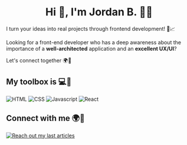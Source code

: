 <h1 align="center">Hi 👋, I'm Jordan B. 🐱‍💻</h1>
I turn your ideas into real projects through frontend development! 🚀📈

Looking for a front-end developer who has a deep awareness about the importance of a **well-architected** application and an **excellent UX/UI**? 

Let's connect together 🌍🤝

<div>
  <h2 align="left">My toolbox is 💻🧰</h2>
  <p>
     <img src="https://img.shields.io/badge/HTML5-E34F26?style=for-the-badge&logo=html5&logoColor=white" alt="HTML">
     <img src="https://img.shields.io/badge/CSS3-1572B6?style=for-the-badge&logo=css3&logoColor=white" alt="CSS">
     <img src="https://img.shields.io/badge/JavaScript-F7DF1E?style=for-the-badge&logo=javascript&logoColor=black" alt="Javascript">
     <img src="https://img.shields.io/badge/React-20232A?style=for-the-badge&logo=react&logoColor=61DAFB" alt="React">
  </p>
</div>

<div>
<h2 align="left">Connect with me 🌍🤝</h2>
<p>
    <a href="https://bjordandev.hashnode.dev/">
        <img src="https://img.shields.io/badge/Hashnode-2962FF?style=for-the-badge&logo=hashnode&logoColor=white" alt="Reach out my last articles">
    </a>
</p>
</div>
